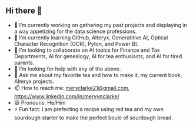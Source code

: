 ## Hi there 👋

- 🔭 I’m currently working on gathering my past projects and displaying in a way appetizing for the data science professions. 
- 🌱 I’m currently learning GitHub, Alteryx, Generatitive AI, Optical Character Recognition (OCR), Pyton, and Power BI.
- 👯 I’m looking to collaborate on AI topics for Finance and Tax Departments, AI for genealogy, AI for tea enthusiasts, and AI for tired parents.
- 🤔 I’m looking for help with any of the above.
- 💬 Ask me about my favorite tea and how to make it, my current book, Alteryx projects. 
- 📫 How to reach me: mervclarke21@gmail.com, https://www.linkedin.com/in/mervynclarke/
- 😄 Pronouns: He/Him
- ⚡ Fun fact: I am prefecting a recipe using red tea and my own sourdough starter to make the perfect boule of sourdough bread.

